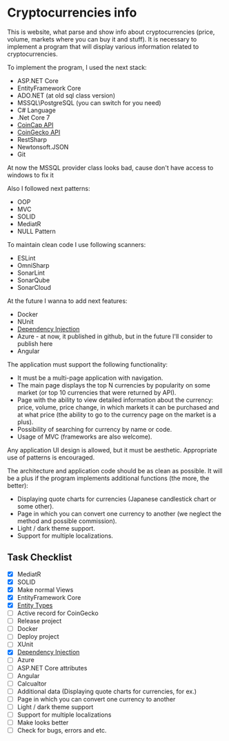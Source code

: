 # Cryptocurrencies info
This is website, what parse and show info about cryptocurrencies (price, volume, markets where you can buy it and stuff).
It is necessary to implement a program that will display various information
related to cryptocurrencies.

To implement the program, I used the next stack:
* ASP.NET Core
* EntityFramework Core
* ADO.NET (at old sql class version)
* MSSQL\PostgreSQL (you can switch for you need)
* C# Language
* .Net Core 7
* [CoinCap API](https://docs.coincap.io/)
* [CoinGecko API](https://www.coingecko.com/en/api/documentation)
* RestSharp
* Newtonsoft.JSON
* Git

At now the MSSQL provider class looks bad, cause don't have access to windows to fix it

Also I followed next patterns:
* OOP
* MVC
* SOLID
* MediatR
* NULL Pattern

To maintain clean code I use following scanners:
* ESLint
* OmniSharp
* SonarLint
* SonarQube
* SonarCloud

At the future I wanna to add next features:
* Docker
* NUnit
* [Dependency Injection](https://en.wikipedia.org/wiki/Dependency_injection)
* Azure - at now, it published in github, but in the future I'll consider to publish here
* Angular

The application must support the following functionality:
* It must be a multi-page application with navigation.
* The main page displays the top N currencies by popularity on some market
(or top 10 currencies that were returned by API).
* Page with the ability to view detailed information about the currency:
price, volume, price change, in which markets it can be purchased and at what price (the
ability to go to the currency page on the market is a plus).
* Possibility of searching for currency by name or code.
* Usage of MVC (frameworks are also welcome).

Any application UI design is allowed, but it must be aesthetic.
Appropriate use of patterns is encouraged.

The architecture and application code should be as clean as possible.
It will be a plus if the program implements additional functions (the more, the
better):
* Displaying quote charts for currencies (Japanese candlestick chart or some
other).
* Page in which you can convert one currency to another (we neglect the
method and possible commission).
* Light / dark theme support.
* Support for multiple localizations.

## Task Checklist
- [X] MediatR
- [x] SOLID
- [X] Make normal Views
- [X] EntityFramework Core
- [X] [Entity Types](https://learn.microsoft.com/en-us/ef/core/modeling/entity-types?tabs=data-annotations)
- [ ] Active record for CoinGecko
- [ ] Release project
- [ ] Docker
- [ ] Deploy project
- [ ] XUnit
- [X] [Dependency Injection](https://en.wikipedia.org/wiki/Dependency_injection)
- [ ] Azure
- [ ] ASP.NET Core attributes
- [ ] Angular
- [ ] Calcualtor
- [ ] Additional data (Displaying quote charts for currencies, for ex.)
- [ ] Page in which you can convert one currency to another
- [ ] Light / dark theme support
- [ ] Support for multiple localizations
- [ ] Make looks better
- [ ] Check for bugs, errors and etc.
